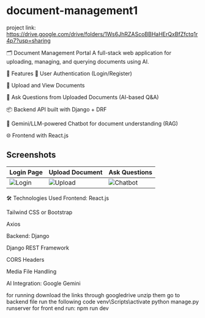 # document-management1
project link:
https://drive.google.com/drive/folders/1Ws6JhRZAScoBBHaHErQxBfZfctq1r4p7?usp=sharing


🗂️ Document Management Portal
A full-stack web application for uploading, managing, and querying documents using AI.

📌 Features
🔐 User Authentication (Login/Register)

📁 Upload and View Documents

🤖 Ask Questions from Uploaded Documents (AI-based Q&A)

📦 Backend API built with Django + DRF

💬 Gemini/LLM-powered Chatbot for document understanding (RAG)

🌐 Frontend with React.js

## Screenshots

| Login Page                                                                                                                           | Upload Document                                                                                                                      | Ask Questions                                                                                                                         |
|--------------------------------------------------------------------------------------------------------------------------------------|--------------------------------------------------------------------------------------------------------------------------------------|--------------------------------------------------------------------------------------------------------------------------------------|
| ![Login](https://drive.google.com/uc?export=view&id=1JtMYaM8XF37Lnutmr-jegksV-zsoj_g7)                                               | ![Upload](https://drive.google.com/uc?export=view&id=1BpRN1ShVUMgbfoH2IvFt4H7GMEA3xqW9)                                               | ![Chatbot](https://drive.google.com/uc?export=view&id=1cQJziDZzrFGISVXu78LAKVY901dquj5b)                                             |


🛠️ Technologies Used
Frontend:
React.js

Tailwind CSS or Bootstrap

Axios

Backend:
Django

Django REST Framework

CORS Headers

Media File Handling

AI Integration:
Google Gemini 

for running 
download the links through googledrive unzip them
go to backend file 
run the following code
 venv\Scripts\activate
 python manage.py runserver
for front end 
run:
  npm run dev






